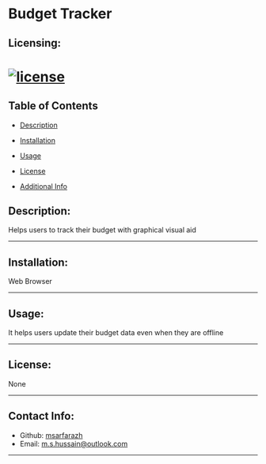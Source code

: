 # Budget Tracker
 
  ## Licensing:
  [![license](https://img.shields.io/badge/license-None-blue)](https://shields.io)
  ========================
  ## Table of Contents 
  - [Description](#desc)

  - [Installation](#reqs)

  - [Usage](#usage)

  - [License](#License)

  - [Additional Info](#additional-info)


  ## Description:
  Helps users to track their budget with graphical visual aid

  _________________________

  


  ## Installation:
  Web Browser

  _________________________

  


  ## Usage:
  It helps users update their budget data even when they are offline

  _________________________

  


  ## License:
  None

  _________________________

  


  ## Contact Info:
   - Github: [msarfarazh](https://github.com/msarfarazh)
  - Email: m.s.hussain@outlook.com

  ______________________________

